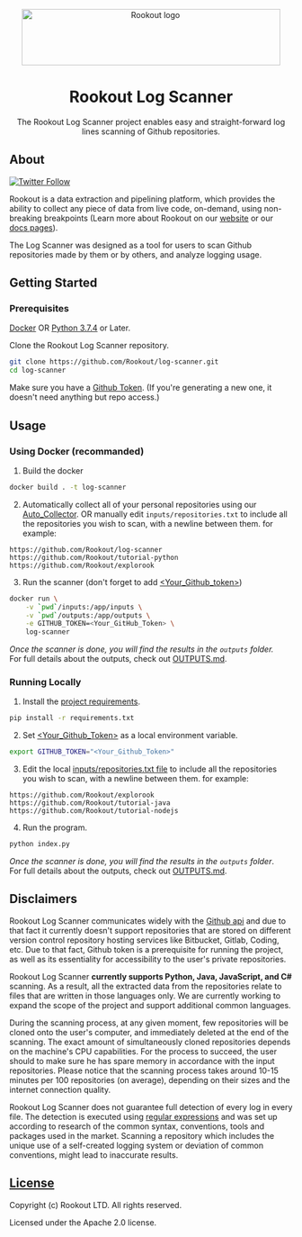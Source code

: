 <p align="center">
    <a href="https://www.rookout.com/" target="_blank">
        <img src="https://github.com/Rookout/docs/blob/master/website/static/img/logos/rookout_logo_horizontal.svg" alt="Rookout logo" width="460" height="100">
    </a>
</p>

<h1 align="center">Rookout Log Scanner</h1>
<p align="center">
    The Rookout Log Scanner project enables easy and straight-forward log lines scanning of Github repositories.
</p>

## About

[![Twitter Follow](https://img.shields.io/twitter/follow/rookoutlabs.svg?style=social)](https://twitter.com/rookoutlabs)

Rookout is a data extraction and pipelining platform, which provides the ability to collect any piece of data from live code, on-demand, using non-breaking breakpoints (Learn more about Rookout on our [website](https://www.rookout.com) or our [docs pages](https://docs.rookout.com)).

The Log Scanner was designed as a tool for users to scan Github repositories made by them or by others, and analyze logging usage.

## Getting Started

### Prerequisites

[Docker](https://www.docker.com/products/docker-desktop)
OR
[Python 3.7.4](https://www.python.org/downloads/release/python-374/) or Later.

Clone the Rookout Log Scanner repository.
```bash
git clone https://github.com/Rookout/log-scanner.git
cd log-scanner
```

Make sure you have a [Github Token](https://github.com/settings/tokens). (If you're generating a new one, it doesn't need anything but repo access.)

## Usage

### Using Docker (recommanded)

1. Build the docker
```bash
docker build . -t log-scanner
```

2. Automatically collect all of your personal repositories using our [Auto_Collector](https://github.com/Rookout/log-scanner/blob/master/COLLECT_MY_REPOS.md). OR manually edit `inputs/repositories.txt` to include all the repositories you wish to scan, with a newline between them. for example:
```
https://github.com/Rookout/log-scanner
https://github.com/Rookout/tutorial-python
https://github.com/Rookout/explorook
```

3. Run the scanner (don't forget to add [<Your_Github_token>](https://github.com/settings/tokens))
```bash
docker run \
    -v `pwd`/inputs:/app/inputs \
    -v `pwd`/outputs:/app/outputs \
    -e GITHUB_TOKEN=<Your_GitHub_Token> \
    log-scanner
```

_Once the scanner is done, you will find the results in the `outputs` folder._  
For full details about the outputs, check out [OUTPUTS.md](https://github.com/Rookout/log-scanner/blob/master/OUTPUTS.md).

### Running Locally

1. Install the [project requirements](https://github.com/Rookout/log-scanner/blob/master/requirements.txt). <br>
```bash
pip install -r requirements.txt
```

2. Set [<Your_Github_Token>](https://github.com/settings/tokens) as a local environment variable.
```bash
export GITHUB_TOKEN="<Your_Github_Token>"
```

3. Edit the local [inputs/repositories.txt file](https://github.com/Rookout/log-scanner/tree/master/inputs/repositories.txt) to include all the repositories you wish to scan, with a newline between them. for example:
```
https://github.com/Rookout/explorook
https://github.com/Rookout/tutorial-java
https://github.com/Rookout/tutorial-nodejs
```

4. Run the program.
```bash
python index.py
```

_Once the scanner is done, you will find the results in the `outputs` folder_.  
For full details about the outputs, check out [OUTPUTS.md](https://github.com/Rookout/log-scanner/blob/master/OUTPUTS.md).

## Disclaimers

Rookout Log Scanner communicates widely with the [Github api](https://developer.github.com/v3/repos/) and due to that fact it currently doesn't support repositories that are stored on different version control repository hosting services like Bitbucket, Gitlab, Coding, etc. Due to that fact, Github token is a prerequisite for running the project, as well as its essentiality for accessibility to the user's private repositories.

Rookout Log Scanner **currently supports Python, Java, JavaScript, and C#** scanning. As a result, all the extracted data from the repositories relate to files that are written in those languages only. We are currently working to expand the scope of the project and support additional common languages.

During the scanning process, at any given moment, few repositories will be cloned onto the user's computer, and immediately deleted at the end of the scanning. The exact amount of simultaneously cloned repositories depends on the machine's CPU capabilities. For the process to succeed, the user should to make sure he has spare memory in accordance with the input repositories. Please notice that the scanning process takes around 10-15 minutes per 100 repositories (on average), depending on their sizes and the internet connection quality.

Rookout Log Scanner does not guarantee full detection of every log in every file. The detection is executed using [regular expressions](https://en.wikipedia.org/wiki/Regular_expression) and was set up according to research of the common syntax, conventions, tools and packages used in the market. Scanning a repository which includes the unique use of a self-created logging system or deviation of common conventions, might lead to inaccurate results. 

## [License](https://github.com/Rookout/log-scanner/blob/master/LICENSE)

Copyright (c) Rookout LTD. All rights reserved. 

Licensed under the Apache 2.0 license.
